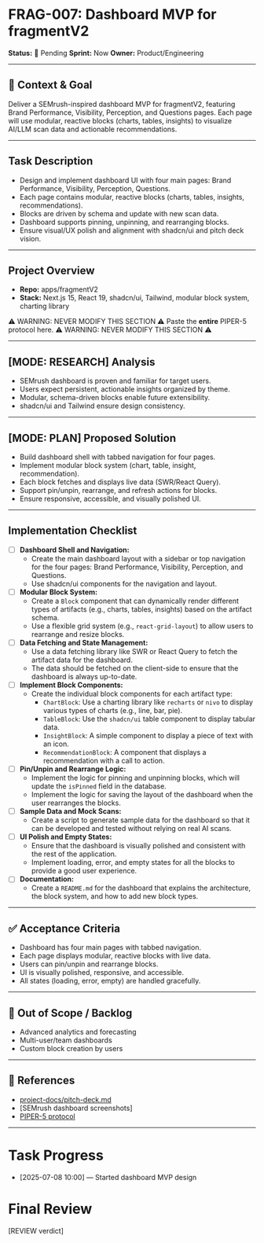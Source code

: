 # FRAG-007: Dashboard MVP for fragmentV2

**Status:** 🚨 Pending **Sprint:** Now **Owner:** Product/Engineering

---

## 🎯 Context & Goal

Deliver a SEMrush-inspired dashboard MVP for fragmentV2, featuring Brand
Performance, Visibility, Perception, and Questions pages. Each page will use
modular, reactive blocks (charts, tables, insights) to visualize AI/LLM scan
data and actionable recommendations.

---

## Task Description

- Design and implement dashboard UI with four main pages: Brand Performance,
  Visibility, Perception, Questions.
- Each page contains modular, reactive blocks (charts, tables, insights,
  recommendations).
- Blocks are driven by schema and update with new scan data.
- Dashboard supports pinning, unpinning, and rearranging blocks.
- Ensure visual/UX polish and alignment with shadcn/ui and pitch deck vision.

---

## Project Overview

- **Repo:** apps/fragmentV2
- **Stack:** Next.js 15, React 19, shadcn/ui, Tailwind, modular block system,
  charting library

⚠️ WARNING: NEVER MODIFY THIS SECTION ⚠️ Paste the **entire** PIPER-5 protocol
here. ⚠️ WARNING: NEVER MODIFY THIS SECTION ⚠️

---

## [MODE: RESEARCH] Analysis

- SEMrush dashboard is proven and familiar for target users.
- Users expect persistent, actionable insights organized by theme.
- Modular, schema-driven blocks enable future extensibility.
- shadcn/ui and Tailwind ensure design consistency.

---

## [MODE: PLAN] Proposed Solution

- Build dashboard shell with tabbed navigation for four pages.
- Implement modular block system (chart, table, insight, recommendation).
- Each block fetches and displays live data (SWR/React Query).
- Support pin/unpin, rearrange, and refresh actions for blocks.
- Ensure responsive, accessible, and visually polished UI.

---

## Implementation Checklist

- [ ] **Dashboard Shell and Navigation:**
  - Create the main dashboard layout with a sidebar or top navigation for the
    four pages: Brand Performance, Visibility, Perception, and Questions.
  - Use shadcn/ui components for the navigation and layout.
- [ ] **Modular Block System:**
  - Create a `Block` component that can dynamically render different types of
    artifacts (e.g., charts, tables, insights) based on the artifact schema.
  - Use a flexible grid system (e.g., `react-grid-layout`) to allow users to
    rearrange and resize blocks.
- [ ] **Data Fetching and State Management:**
  - Use a data fetching library like SWR or React Query to fetch the artifact
    data for the dashboard.
  - The data should be fetched on the client-side to ensure that the dashboard
    is always up-to-date.
- [ ] **Implement Block Components:**
  - Create the individual block components for each artifact type:
    - `ChartBlock`: Use a charting library like `recharts` or `nivo` to display
      various types of charts (e.g., line, bar, pie).
    - `TableBlock`: Use the `shadcn/ui` table component to display tabular data.
    - `InsightBlock`: A simple component to display a piece of text with an
      icon.
    - `RecommendationBlock`: A component that displays a recommendation with a
      call to action.
- [ ] **Pin/Unpin and Rearrange Logic:**
  - Implement the logic for pinning and unpinning blocks, which will update the
    `isPinned` field in the database.
  - Implement the logic for saving the layout of the dashboard when the user
    rearranges the blocks.
- [ ] **Sample Data and Mock Scans:**
  - Create a script to generate sample data for the dashboard so that it can be
    developed and tested without relying on real AI scans.
- [ ] **UI Polish and Empty States:**
  - Ensure that the dashboard is visually polished and consistent with the rest
    of the application.
  - Implement loading, error, and empty states for all the blocks to provide a
    good user experience.
- [ ] **Documentation:**
  - Create a `README.md` for the dashboard that explains the architecture, the
    block system, and how to add new block types.

---

## ✅ Acceptance Criteria

- Dashboard has four main pages with tabbed navigation.
- Each page displays modular, reactive blocks with live data.
- Users can pin/unpin and rearrange blocks.
- UI is visually polished, responsive, and accessible.
- All states (loading, error, empty) are handled gracefully.

---

## 🚫 Out of Scope / Backlog

- Advanced analytics and forecasting
- Multi-user/team dashboards
- Custom block creation by users

---

## 📎 References

- [project-docs/pitch-deck.md](../../project-docs/pitch-deck.md)
- [SEMrush dashboard screenshots]
- [PIPER-5 protocol](../../.vibeflow/piper-5.mdc)

---

# Task Progress

- [2025-07-08 10:00] — Started dashboard MVP design

# Final Review

[REVIEW verdict]
